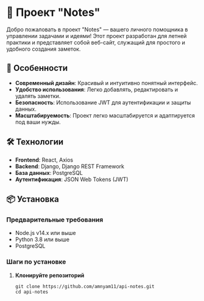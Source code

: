 # 🚀 Проект "Notes"

Добро пожаловать в проект "Notes" — вашего личного помощника в управлении задачами и идеями! 
Этот проект разработан для летней практики и представляет собой веб-сайт, служащий для простого и удобного создания заметок.

## 🌟 Особенности

- **Современный дизайн**: Красивый и интуитивно понятный интерфейс.
- **Удобство использования**: Легко добавлять, редактировать и удалять заметки.
- **Безопасность**: Использование JWT для аутентификации и защиты данных.
- **Масштабируемость**: Проект легко масштабируется и адаптируется под ваши нужды.

## 🛠️ Технологии

- **Frontend**: React, Axios
- **Backend**: Django, Django REST Framework
- **База данных**: PostgreSQL
- **Аутентификация**: JSON Web Tokens (JWT)

## 📦 Установка

### Предварительные требования

- Node.js v14.x или выше
- Python 3.8 или выше
- PostgreSQL

### Шаги по установке

1. **Клонируйте репозиторий**

   ```
   git clone https://github.com/amnyam11/api-notes.git
   cd api-notes

